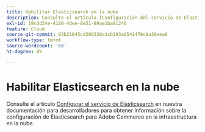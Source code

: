 ```yaml
---
title: Habilitar Elasticsearch en la nube
description: Consulte el artículo [Configuración del servicio de Elasticsearch](https://devdocs.magento.com/guides/v2.3/cloud/project/project-conf-files_services-elastic.html#elasticsearch-software-compatibility) en nuestra documentación para desarrolladores para obtener información sobre la configuración de Elasticsearch para Adobe Commerce en la infraestructura en la nube.
exl-id: 19cdd34e-4180-4dee-8e51-89ae1ba8c246
feature: Cloud
source-git-commit: 83b21845cd306336e1cb193a9541478c8a38eea8
workflow-type: tm+mt
source-wordcount: '60'
ht-degree: 0%

---
```


# Habilitar Elasticsearch en la nube

Consulte el artículo [Configurar el servicio de Elasticsearch](https://devdocs.magento.com/guides/v2.3/cloud/project/project-conf-files_services-elastic.html#elasticsearch-software-compatibility) en nuestra documentación para desarrolladores para obtener información sobre la configuración de Elasticsearch para Adobe Commerce en la infraestructura en la nube.
